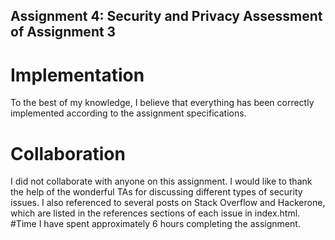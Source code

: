 ## Assignment 4: Security and Privacy Assessment of Assignment 3

# Implementation
To the best of my knowledge, I believe that everything has been correctly implemented according to the assignment specifications.
# Collaboration
I did not collaborate with anyone on this assignment. I would like to thank the help of the wonderful TAs for discussing different types of security issues. I also referenced to several posts on Stack Overflow and Hackerone, which are listed in the references sections of each issue in index.html.
#Time
I have spent approximately 6 hours completing the assignment. 
